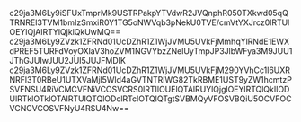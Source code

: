 c29ja3M6Ly9iSFUxTmprMk9USTRPakpYTVdwR2JVQnphR050TXkwd05qQTRNREl3TVM1bmIzSmxiR0Y1TG5oNWVqb3pNekU0TVE/cmVtYXJrcz0lRTUlOEYlQjAlRTYlQjklQkUwMQ==
c29ja3M6Ly9ZVzk1ZFRNd01UcDZhR1Z1WjJVMU5UVkFjMmhqYlRNdE1EWXdPREF5TURFdVoyOXlaV3hoZVM1NGVYbzZNelUyTmpJP3JlbWFya3M9JUU1JThGJUIwJUU2JUI5JUJFMDIK
c29ja3M6Ly9ZVzk1ZFRNd01UcDZhR1Z1WjJVMU5UVkFjM290YVhCc1l6UXRNRFl3T0RBeU1UTXVaMjl5Wld4aGVTNTRlWG82TkRBME1UST9yZW1hcmtzPSVFNSU4RiVCMCVFNiVCOSVCRS0lRTIlOUElQTAlRUYlQjglOEYlRTQlQkIlODUlRTklOTklOTAlRTUlQTQlODclRTclOTQlQTgtSVBMQyVFOSVBQiU5OCVFOCVCNCVCOSVFNyU4RSU4Nw==
